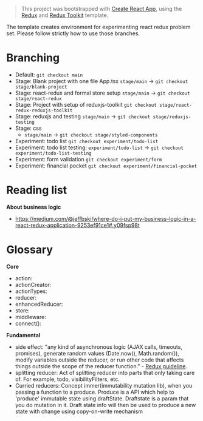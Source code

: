 > This project was bootstrapped with [Create React App](https://github.com/facebook/create-react-app), using the [Redux](https://redux.js.org/) and [Redux Toolkit](https://redux-toolkit.js.org/) template.

The template creates environment for experimenting react redux problem set. Please follow strictly how to use those branches.

# Branching

* Default: `git checkout main`
* Stage: Blank project with one file App.tsx `stage/main` -> `git checkout stage/blank-project`
* Stage: react-redux and formal store setup `stage/main` -> `git checkout stage/react-redux`
* Stage: Project with setup of reduxjs-toolkit `git checkout stage/react-redux-reduxjs-toolkit`
* Stage: reduxjs and testing `stage/main` -> `git checkout stage/reduxjs-testing`
* Stage: css
  + `stage/main` -> `git checkout stage/styled-components`
* Experiment: todo list `git checkout experiment/todo-list`
* Experiment: todo list testing: `experiment/todo-list` -> `git checkout experiment/todo-list-testing`
* Experiment: form validation `git checkout experiment/form`
* Experiment: financial pocket `git checkout experiment/financial-pocket`

# Reading list

**About business logic**

* https://medium.com/@jeffbski/where-do-i-put-my-business-logic-in-a-react-redux-application-9253ef91ce1#.y09fsp98t

# Glossary

**Core**

* action: 
* actionCreator:
* actionTypes:
* reducer:
* enhancedReducer:
* store:
* middleware:
* connect(): 

**Fundamental**

* side effect: "any kind of asynchronous logic (AJAX calls, timeouts, promises), generate random values (Date.now(), Math.random()), modify variables outside the reducer, or run other code that affects things outside the scope of the reducer function." - [Redux guideline](https://redux.js.org/style-guide/style-guide#reducers-must-not-have-side-effects).
* splitting reducer: Act of splitting reducer into parts that only taking care of. For example, todo, visibilityFilters, etc.
* Curried reducers: Concept immer(immutability mutation lib), when you passing a function to a produce. Produce is a API which help to 'produce' immutable state using draftState. Draftstate is a param that you do mutation in it. Draft state info will then be used to produce a new state with change using copy-on-write mechanism
